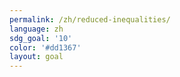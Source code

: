 ```yaml
---
permalink: /zh/reduced-inequalities/
language: zh
sdg_goal: '10'
color: '#dd1367'
layout: goal
---
```



